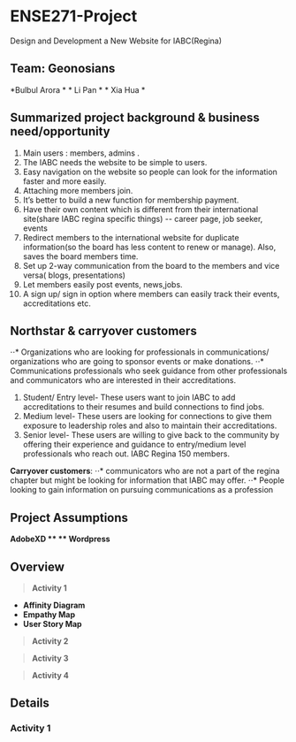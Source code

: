 # ENSE271-Project
Design and Development a New Website for IABC(Regina)

## Team: Geonosians
*Bulbul Arora  *  *  Li Pan  *  *  Xia Hua * 

## Summarized project background & business need/opportunity
1. Main users : members, admins . 
2. The IABC needs the website to be simple to users.  
3. Easy navigation on the website so people can look for the information faster and more easily. 
4. Attaching more members join.
5. It’s better to build a new function for membership payment. 
6. Have their own content which is different from their international site(share IABC regina specific things) -- career page, job seeker, events
7. Redirect members to the international website for duplicate information(so the board has less content to renew or manage). Also, saves the board members time.
8. Set up 2-way communication from the board to the members and vice versa( blogs, presentations)
9. Let members easily post events, news,jobs.
10. A sign up/ sign in option where members can easily track their events, accreditations etc.


## Northstar & carryover customers
⋅⋅* Organizations who are looking for professionals in communications/ organizations who are going to sponsor events or make donations.
⋅⋅* Communications professionals who seek guidance from other professionals and communicators who are interested in their accreditations.
1. Student/ Entry level- These users want to join IABC to add accreditations to their resumes and build connections to find jobs.
2. Medium level- These users are looking for connections to give them exposure to leadership roles and also to maintain their accreditations.
3. Senior level- These users are willing to give back to the community by offering their experience and guidance to entry/medium level professionals who reach out.
IABC Regina 150 members. 

**Carryover customers**: 
⋅⋅* communicators who are not a part of the regina chapter but might be looking for information that IABC may offer.
⋅⋅* People looking to gain information on pursuing communications as a profession






## Project Assumptions
**AdobeXD **  ** Wordpress**  


## Overview
> **Activity 1**
- **Affinity Diagram**
- **Empathy Map**
- **User Story Map**
> **Activity 2**

> **Activity 3**

> **Activity 4**

## Details
### Activity 1


